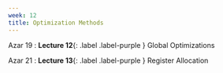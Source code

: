```yaml
---
week: 12
title: Optimization Methods
---
```


Azar 19
: **Lecture 12**{: .label .label-purple } Global Optimizations

Azar 21
: **Lecture 13**{: .label .label-purple } Register Allocation